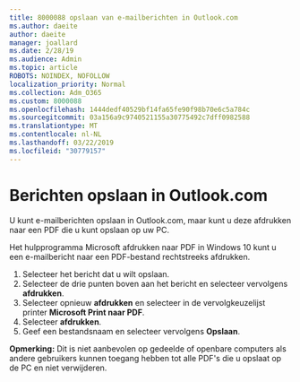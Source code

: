 ```yaml
---
title: 8000088 opslaan van e-mailberichten in Outlook.com
ms.author: daeite
author: daeite
manager: joallard
ms.date: 2/28/19
ms.audience: Admin
ms.topic: article
ROBOTS: NOINDEX, NOFOLLOW
localization_priority: Normal
ms.collection: Adm_O365
ms.custom: 8000088
ms.openlocfilehash: 1444dedf40529bf14fa65fe90f98b70e6c5a784c
ms.sourcegitcommit: 03a156a9c9740521155a30775492c7dff0982588
ms.translationtype: MT
ms.contentlocale: nl-NL
ms.lasthandoff: 03/22/2019
ms.locfileid: "30779157"
---
```

# <a name="saving-messages-in-outlookcom"></a>Berichten opslaan in Outlook.com

U kunt e-mailberichten opslaan in Outlook.com, maar kunt u deze afdrukken naar een PDF die u kunt opslaan op uw PC.

Het hulpprogramma Microsoft afdrukken naar PDF in Windows 10 kunt u een e-mailbericht naar een PDF-bestand rechtstreeks afdrukken.

1. Selecteer het bericht dat u wilt opslaan.
2. Selecteer de drie punten boven aan het bericht en selecteer vervolgens **afdrukken**.
3. Selecteer opnieuw **afdrukken** en selecteer in de vervolgkeuzelijst printer **Microsoft Print naar PDF**.
4. Selecteer **afdrukken**.
5. Geef een bestandsnaam en selecteer vervolgens **Opslaan**.

**Opmerking:** Dit is niet aanbevolen op gedeelde of openbare computers als andere gebruikers kunnen toegang hebben tot alle PDF's die u opslaat op de PC en niet verwijderen.
